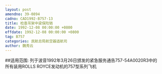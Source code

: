 ```yaml
---
layout: post
amendno: 39-0894
cadno: CAD1992-B757-13
title: 检查吊架中梁保险销
date: 1992-12-08 00:00:00 +0800
effdate: 1992-12-08 00:00:00 +0800
tag: B757
categories: 民航总局航空器适航司
author: 魏秀云
---
```


##适用范围:
列于波音1992年3月26日颁发的紧急服务通告757-54A0020R3中的所有装用ROLLS ROYCE发动机的757型系列飞机

